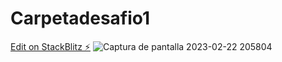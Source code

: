 # Carpetadesafio1

[Edit on StackBlitz ⚡️](https://stackblitz.com/edit/angular-zw4p6k)
![Captura de pantalla 2023-02-22 205804](https://user-images.githubusercontent.com/126131443/221329143-ca81fbf3-162b-4df9-8587-595a5d714bad.png)
